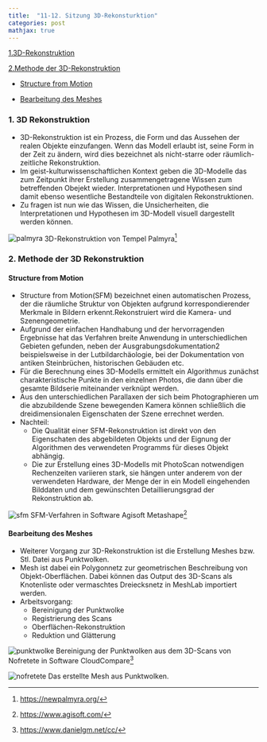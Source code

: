 ```yaml
---
title:  "11-12. Sitzung 3D-Rekonsturktion"
categories: post
mathjax: true
---
```


[1.3D-Rekonstruktion](#1-3d-rekonstruktion)

[2.Methode der 3D-Rekonstruktion](#2-methode-der-3d-rekonstruktion)

 - [Structure from Motion](#structure-from-motion)
 
 - [Bearbeitung des Meshes](#bearbeitung-des-meshes)


### 1. 3D Rekonstruktion

* 3D-Rekonstruktion ist ein Prozess, die Form und das Aussehen der realen Objekte einzufangen.
Wenn das Modell erlaubt ist, seine Form in der Zeit zu ändern, wird dies bezeichnet als nicht-starre oder räumlich-zeitliche      Rekonstruktion.
* Im geist-kulturwissenschaftlichen Kontext geben die 3D-Modelle das zum Zeitpunkt ihrer Erstellung
zusammengetragene Wissen zum betreffenden Obejekt wieder.
Interpretationen und Hypothesen sind damit ebenso wesentliche Bestandteile von digitalen Rekonstruktionen. 
* Zu fragen ist nun wie das Wissen, die Unsicherheiten, die Interpretationen und Hypothesen im 3D-Modell visuell
dargestellt werden können. 

![palmyra](https://github.com/Monsieur-Park/monsieur-park.github.io/blob/master/_Images/palmyra.jpg?raw=true)
3D-Rekonstruktion von Tempel Palmyra[^1]

### 2. Methode der 3D Rekonstruktion

#### Structure from Motion

* Structure from Motion(SFM) bezeichnet einen automatischen Prozess, der die räumliche Struktur von Objekten aufgrund korrespondierender Merkmale in Bildern erkennt.Rekonstruiert wird die Kamera- und Szenengeometrie. 
* Aufgrund der einfachen Handhabung und der hervorragenden Ergebnisse hat das Verfahren breite Anwendung in unterschiedlichen Gebieten gefunden, neben der Ausgrabungsdokumentation2 beispielsweise in der Lutbildarchäologie, bei der Dokumentation von antiken Steinbrüchen, historischen Gebäuden etc. 
* Für die Berechnung eines 3D-Modells ermittelt ein Algorithmus zunächst charakteristische Punkte in den einzelnen Photos, die dann über die gesamte Bildserie miteinander verknüpt werden. 
* Aus den unterschiedlichen Parallaxen der sich beim Photographieren um die abzubildende Szene bewegenden Kamera können schließlich die dreidimensionalen Eigenschaten der Szene errechnet werden. 
* Nachteil: 
    - Die Qualität einer SFM-Rekonstruktion ist direkt von den Eigenschaten des abgebildeten Objekts und der Eignung der Algorithmen des       verwendeten Programms für dieses Objekt abhängig.
    - Die zur Erstellung eines 3D-Modells mit PhotoScan notwendigen Rechenzeiten variieren stark, sie hängen unter anderem von der             verwendeten Hardware, der Menge der in ein Modell eingehenden Bilddaten und dem gewünschten Detaillierungsgrad der Rekonstruktion       ab. 

![sfm](https://github.com/Monsieur-Park/monsieur-park.github.io/blob/master/_Images/SFM.png?raw=true)
SFM-Verfahren in Software Agisoft Metashape[^2]

#### Bearbeitung des Meshes

* Weiterer Vorgang zur 3D-Rekonstruktion ist die Erstellung Meshes bzw. Stl. Datei aus Punktwolken. 
* Mesh ist dabei ein Polygonnetz zur geometrischen Beschreibung von Objekt-Oberflächen. 
Dabei können das Output des 3D-Scans als Knotenliste oder vermaschtes Dreiecksnetz in MeshLab importiert werden.
* Arbeitsvorgang: 
  - Bereinigung der Punktwolke
  - Registrierung des Scans
  - Oberflächen-Rekonstruktion 
  - Reduktion und Glätterung 
 
![punktwolke](https://github.com/Monsieur-Park/monsieur-park.github.io/blob/master/_Images/punktwolke.png?raw=true)
 Bereinigung der Punktwolken aus dem 3D-Scans von Nofretete in Software CloudCompare[^3]

![nofretete](https://github.com/Monsieur-Park/monsieur-park.github.io/blob/master/_Images/nofretete.png?raw=true)
Das erstellte Mesh aus Punktwolken. 

[^1]: https://newpalmyra.org/
[^2]: https://www.agisoft.com/
[^3]: https://www.danielgm.net/cc/
